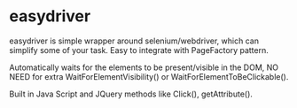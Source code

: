 # easydriver

easydriver is simple wrapper around selenium/webdriver, which can simplify some of your task. Easy to integrate with PageFactory pattern. 

Automatically waits for the elements to be present/visible in the DOM, NO NEED for extra WaitForElementVisibility() or WaitForElementToBeClickable().

Built in Java Script and JQuery methods like Click(), getAttribute(). 